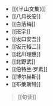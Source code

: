 - [[《半山文集》]]
- [[八月长安]]
- [[白落梅]]
- [[班宇]]
- [[坂口安吾]]
- [[坂元裕二]]
- [[北川理惠]]
- [[北野武]]
- [[伯特兰·罗素]]
- [[博尔赫斯]]
- [[布莱斯特]]

>[[句读]]
